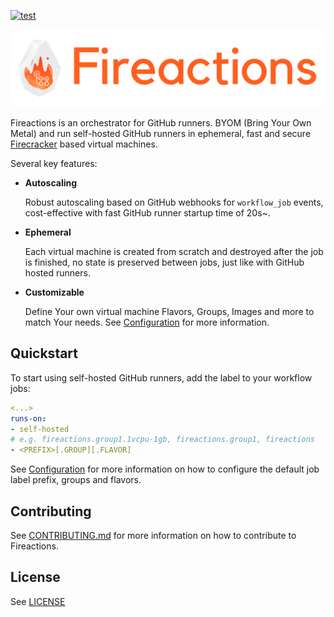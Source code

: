 [![test](https://github.com/hostinger/fireactions/actions/workflows/test.yaml/badge.svg?branch=main)](https://github.com/hostinger/fireactions/actions/workflows/test.yaml)

![Banner](docs/banner.png)

Fireactions is an orchestrator for GitHub runners. BYOM (Bring Your Own Metal) and run self-hosted GitHub runners in ephemeral, fast and secure [Firecracker](https://firecracker-microvm.github.io/) based virtual machines.

Several key features:

- **Autoscaling**

  Robust autoscaling based on GitHub webhooks for `workflow_job` events, cost-effective with fast GitHub runner startup time of 20s~.

- **Ephemeral**

  Each virtual machine is created from scratch and destroyed after the job is finished, no state is preserved between jobs, just like with GitHub hosted runners.

- **Customizable**

  Define Your own virtual machine Flavors, Groups, Images and more to match Your needs. See [Configuration](./docs/configuration.md) for more information.

## Quickstart

To start using self-hosted GitHub runners, add the label to your workflow jobs:

```yaml
<...>
runs-on:
- self-hosted
# e.g. fireactions.group1.1vcpu-1gb, fireactions.group1, fireactions
- <PREFIX>[.GROUP][.FLAVOR]
```

See [Configuration](./docs//configuration.md) for more information on how to configure the default job label prefix, groups and flavors.

## Contributing

See [CONTRIBUTING.md](CONTRIBUTING.md) for more information on how to contribute to Fireactions.

## License

See [LICENSE](LICENSE)
